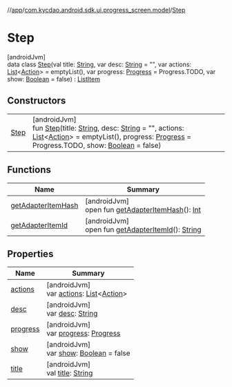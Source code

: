 //[app](../../../index.md)/[com.kycdao.android.sdk.ui.progress_screen.model](../index.md)/[Step](index.md)

# Step

[androidJvm]\
data class [Step](index.md)(val title: [String](https://kotlinlang.org/api/latest/jvm/stdlib/kotlin/-string/index.html), var desc: [String](https://kotlinlang.org/api/latest/jvm/stdlib/kotlin/-string/index.html) = &quot;&quot;, var actions: [List](https://kotlinlang.org/api/latest/jvm/stdlib/kotlin.collections/-list/index.html)&lt;[Action](../-action/index.md)&gt; = emptyList(), var progress: [Progress](../-progress/index.md) = Progress.TODO, var show: [Boolean](https://kotlinlang.org/api/latest/jvm/stdlib/kotlin/-boolean/index.html) = false) : [ListItem](../../com.kycdao.android.sdk.ui.delegate/-list-item/index.md)

## Constructors

| | |
|---|---|
| [Step](-step.md) | [androidJvm]<br>fun [Step](-step.md)(title: [String](https://kotlinlang.org/api/latest/jvm/stdlib/kotlin/-string/index.html), desc: [String](https://kotlinlang.org/api/latest/jvm/stdlib/kotlin/-string/index.html) = &quot;&quot;, actions: [List](https://kotlinlang.org/api/latest/jvm/stdlib/kotlin.collections/-list/index.html)&lt;[Action](../-action/index.md)&gt; = emptyList(), progress: [Progress](../-progress/index.md) = Progress.TODO, show: [Boolean](https://kotlinlang.org/api/latest/jvm/stdlib/kotlin/-boolean/index.html) = false) |

## Functions

| Name | Summary |
|---|---|
| [getAdapterItemHash](../../com.kycdao.android.sdk.ui.delegate/-list-item/get-adapter-item-hash.md) | [androidJvm]<br>open fun [getAdapterItemHash](../../com.kycdao.android.sdk.ui.delegate/-list-item/get-adapter-item-hash.md)(): [Int](https://kotlinlang.org/api/latest/jvm/stdlib/kotlin/-int/index.html) |
| [getAdapterItemId](../../com.kycdao.android.sdk.ui.delegate/-list-item/get-adapter-item-id.md) | [androidJvm]<br>open fun [getAdapterItemId](../../com.kycdao.android.sdk.ui.delegate/-list-item/get-adapter-item-id.md)(): [String](https://kotlinlang.org/api/latest/jvm/stdlib/kotlin/-string/index.html) |

## Properties

| Name | Summary |
|---|---|
| [actions](actions.md) | [androidJvm]<br>var [actions](actions.md): [List](https://kotlinlang.org/api/latest/jvm/stdlib/kotlin.collections/-list/index.html)&lt;[Action](../-action/index.md)&gt; |
| [desc](desc.md) | [androidJvm]<br>var [desc](desc.md): [String](https://kotlinlang.org/api/latest/jvm/stdlib/kotlin/-string/index.html) |
| [progress](progress.md) | [androidJvm]<br>var [progress](progress.md): [Progress](../-progress/index.md) |
| [show](show.md) | [androidJvm]<br>var [show](show.md): [Boolean](https://kotlinlang.org/api/latest/jvm/stdlib/kotlin/-boolean/index.html) = false |
| [title](title.md) | [androidJvm]<br>val [title](title.md): [String](https://kotlinlang.org/api/latest/jvm/stdlib/kotlin/-string/index.html) |
